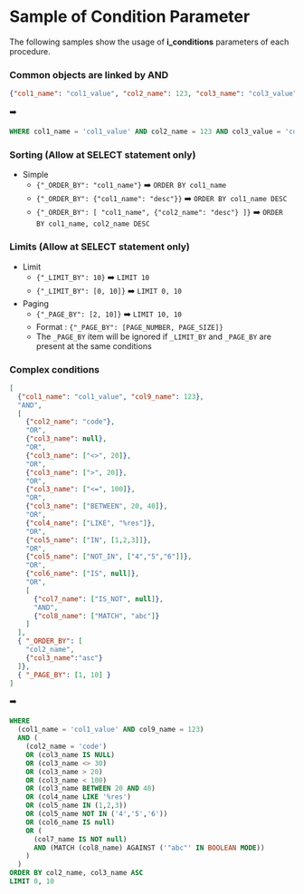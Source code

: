 # Sample of Condition Parameter

The following samples show the usage of **i_conditions** parameters of each procedure.

### Common objects are linked by AND
```json
{"col1_name": "col1_value", "col2_name": 123, "col3_name": "col3_value"}
```
:arrow_right:
```sql
WHERE col1_name = 'col1_value' AND col2_name = 123 AND col3_value = 'col3_value'
```

### Sorting (Allow at SELECT statement only)
- Simple
    - `{"_ORDER_BY": "col1_name"}` :arrow_right: `ORDER BY col1_name`
    - `{"_ORDER_BY": {"col1_name": "desc"}}` :arrow_right: `ORDER BY col1_name DESC`
    - `{"_ORDER_BY": [ "col1_name", {"col2_name": "desc"} ]}` :arrow_right: `ORDER BY col1_name, col2_name DESC`

### Limits (Allow at SELECT statement only)
- Limit
    - `{"_LIMIT_BY": 10}` :arrow_right: `LIMIT 10`
    - `{"_LIMIT_BY": [0, 10]}` :arrow_right: `LIMIT 0, 10`
- Paging
    - `{"_PAGE_BY": [2, 10]}` :arrow_right: `LIMIT 10, 10`
    - Format : `{"_PAGE_BY": [PAGE_NUMBER, PAGE_SIZE]}`
    - The `_PAGE_BY` item will be ignored if `_LIMIT_BY` and `_PAGE_BY` are present at the same conditions

### Complex conditions
```json
[
  {"col1_name": "col1_value", "col9_name": 123},
  "AND",
  [
    {"col2_name": "code"},
    "OR",
    {"col3_name": null},
    "OR",
    {"col3_name": ["<>", 20]},
    "OR",
    {"col3_name": [">", 20]},
    "OR",
    {"col3_name": ["<=", 100]},
    "OR",
    {"col3_name": ["BETWEEN", 20, 40]},
    "OR",
    {"col4_name": ["LIKE", "%res"]},
    "OR",
    {"col5_name": ["IN", [1,2,3]]},
    "OR",
    {"col5_name": ["NOT_IN", ["4","5","6"]]},
    "OR",
    {"col6_name": ["IS", null]},
    "OR",
    [
      {"col7_name": ["IS_NOT", null]},
      "AND",
      {"col8_name": ["MATCH", "abc"]}
    ]
  ],
  { "_ORDER_BY": [
    "col2_name",
    {"col3_name":"asc"}
  ]},        
  { "_PAGE_BY": [1, 10] }
]
```
:arrow_right:
```sql
WHERE
  (col1_name = 'col1_value' AND col9_name = 123)
  AND (
    (col2_name = 'code')
    OR (col3_name IS NULL)
    OR (col3_name <> 30)
    OR (col3_name > 20)
    OR (col3_name < 100)
    OR (col3_name BETWEEN 20 AND 40)
    OR (col4_name LIKE '%res')
    OR (col5_name IN (1,2,3))
    OR (col5_name NOT IN ('4','5','6'))
    OR (col6_name IS null)
    OR (
      (col7_name IS NOT null)
      AND (MATCH (col8_name) AGAINST ('"abc"' IN BOOLEAN MODE))
    )
  )
ORDER BY col2_name, col3_name ASC
LIMIT 0, 10
```
